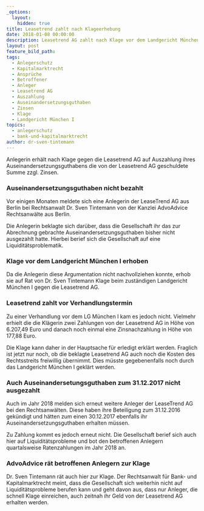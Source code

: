 ```yaml
---
_options:
  layout:
    hidden: true
title: Leasetrend zahlt nach Klageerhebung
date: 2018-01-08 00:00:00
description: Leasetrend AG zahlt nach Klage vor dem Landgericht München I an Anleger aus
layout: post
feature_bild_path:
tags:
  - Anlegerschutz
  - Kapitalmarktrecht
  - Ansprüche
  - Betroffener
  - Anleger
  - Leasetrend AG
  - Auszahlung
  - Auseinandersetzungsguthaben
  - Zinsen
  - Klage
  - Landgericht München I
topics:
  - anlegerschutz
  - bank-und-kapitalmarktrecht
author: dr-sven-tintemann
---
```



Anlegerin erh&auml;lt nach Klage gegen die Leasetrend AG auf Auszahlung ihres Auseinandersetzungsguthabens die von der Leasetrend AG geschuldete Summe zzgl. Zinsen.

### Auseinandersetzungsguthaben nicht bezahlt

Vor einigen Monaten meldete sich eine Anlegerin der LeaseTrend AG aus Berlin bei Rechtsanwalt Dr. Sven Tintemann von der Kanzlei AdvoAdvice Rechtsanw&auml;lte aus Berlin.&nbsp;

Die Anlegerin beklagte sich dar&uuml;ber, dass die Gesellschaft ihr das zur Abrechnung gebrachte Auseinandersetzungsguthaben bisher nicht ausgezahlt hatte. Hierbei berief sich die Gesellschaft auf eine Liquidit&auml;tsproblematik.

### Klage vor dem Landgericht M&uuml;nchen I erhoben

Da die Anlegerin diese Argumentation nicht nachvollziehen konnte, erhob sie auf Rat von Dr. Sven Tintemann Klage beim zust&auml;ndigen Landgericht M&uuml;nchen I gegen die Leasetrend AG.

### Leasetrend zahlt vor Verhandlungstermin

Zu einer Verhandlung vor dem LG M&uuml;nchen I kam es jedoch nicht. Vielmehr erhielt die die Kl&auml;gerin zwei Zahlungen von der Leasetrend AG in H&ouml;he von 6.207,49 Euro und danach noch einmal eine Zinsnachzahlung in H&ouml;he von 177,88 Euro.

Die Klage kann daher in der Hauptsache f&uuml;r erledigt erkl&auml;rt werden. Fraglich ist jetzt nur noch, ob die beklagte Leasetrend AG auch noch die Kosten des Rechtsstreits freiwillig &uuml;bernimmt. Dies m&uuml;sste gegebenenfalls noch durch das Landgericht M&uuml;nchen I gekl&auml;rt werden.&nbsp;

### Auch Auseinandersetungsguthaben zum 31.12.2017 nicht ausgezahlt

Auch im Jahr 2018 melden sich erneut weitere Anleger der LeaseTrend AG bei den Rechtsanw&auml;lten. Diese haben ihre Beteiligung zum 31.12.2016 gek&uuml;ndigt und h&auml;tten zum einen 30.12.2017 ebenfalls ihr Auseinandersetzungsguthaben erhalten m&uuml;ssen.

Zu Zahlung kommt es jedoch erneut nicht. Die Gesellschaft berief sich auch hier auf Liquidit&auml;tsprobleme und bot den betroffenen Anlegern quartalsweise Ratenzahlungen im Jahr 2018 an.&nbsp;

### AdvoAdvice r&auml;t betroffenen Anlegern zur Klage

Dr. Sven Tintemann r&auml;t auch hier zur Klage. Der Rechtsanwalt f&uuml;r Bank- und Kapitalmarktrecht meint, dass die Gesellschaft sich weiterhin nicht auf Liquidit&auml;tsprobleme berufen kann und geht davon aus, dass nur Anleger, die schnell Klage einreichen, auch zeitnah ihr Geld von der Leasetrend AG erhalten werden.